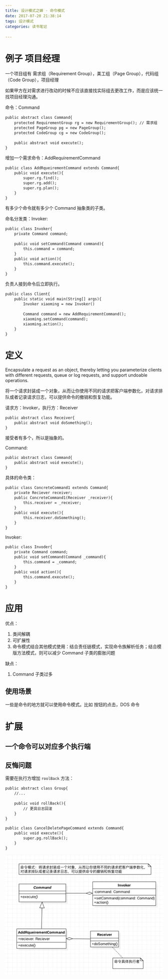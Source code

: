 ```yaml
---
title: 设计模式之蝉 - 命令模式
date: 2017-07-20 21:38:14
tags: 设计模式
categories: 读书笔记

---
```



# 例子 项目经理

一个项目组有 需求组（Requirement Group），美工组（Page Group），代码组（Code Group），项目经理

如果甲方在对需求进行改动的时候不应该直接找实际组去更改工作，而是应该统一找项目经理沟通。


命令：Command

```
public abstract class Command{
    protected RequirementGroup rg = new RequirementGroup(); // 需求组
    protected PageGroup pg = new PageGroup();
    protected CodeGroup cg = new CodeGroup();

    public abstract void execute();
}
```

增加一个需求命令：AddRequirementCommand

```
public class AddRqueirementCommand extends Command{
    public void execute(){
        super.rg.find();
        super.rg.add();
        super.rg.plan();
    }
}
```

<!--more-->

有多少个命令就有多少个 Command 抽象类的子类。

命名分发类：Invoker:

```
public class Invoker{
    private Command command;

    public void setCommand(Command command){
        this.command = command;
    }
    public void action(){
        this.command.execute();
    }
}
```

负责人接到命令后立即执行。

```
public class Client{
    public static void main(String[] args){
        Invoker xiaoming = new Invoker()

        Command command = new AddRequirementCommand();
        xiaoming.setCommand(command);
        xiaoming.action();
    }
}
```


# 定义

Encapsulate a request as an object, thereby letting you parameterize clients with different requests, queue or log requests, and support undoable operations.

将一个请求封装成一个对象，从而让你使用不同的请求把客户端参数化，对请求排队或者记录请求日志，可以提供命令的撤销和恢复功能。

请求方：Invoker，执行方：Receiver

```
public abstract class Receiver{
    public abstract void doSomething();
}
```

接受者有多个，所以是抽象的。

Command:

```
public abstract class Command{
    public abstract void execute();
}
```

具体的命令类：

```
public class ConcreteCommand1 extends Command{
    private Reciever receiver;
    public ConcreteCommand1(Receiver _receiver){
        this.receiver = _receiver;
    }
    public void execute(){
        this.receiver.doSomething();
    }
}
```

Invoker:

```
public class Invoder{
    private Command command;
    public void setCommand(Command _command){
        this.command = _command;
    }
    public void action(){
        this.command.execute();
    }
}
```

# 应用

优点：

1. 类间解耦
2. 可扩展性
3. 命令模式结合其他模式使用：结合责任链模式，实现命令族解析任务；结合模版方法模式，则可以减少 Command 子类的膨胀问题

缺点：

1. Command 子类过多

## 使用场景

一些是命令的地方就可以使用命令模式。比如 按钮的点击，DOS 命令

# 扩展

## 一个命令可以对应多个执行端

## 反悔问题

需要在执行方增加 `roolBack` 方法：

```
public abstract class Group{
    //...

    public void rollBack(){
        // 更具日志回滚
    }
}

```

```
public class CancelDeletePageCommand extends Command{
    public void execute(){
        super.pg.rollBack();
    }
}
```


![command](https://raw.githubusercontent.com/fangmd/markdownphoto/master/src/design-uml/design_uml_command2.png)

